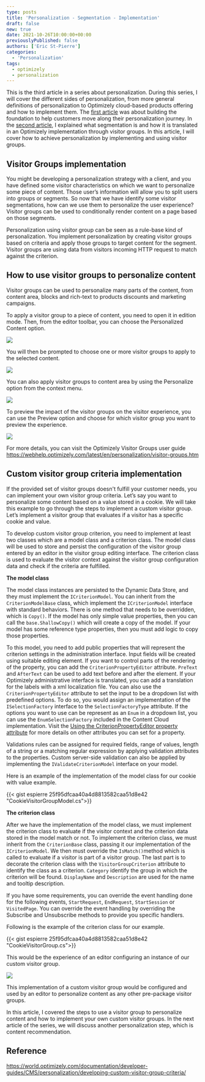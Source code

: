 ```yaml
---
type: posts
title: 'Personalization - Segmentation - Implementation'
draft: false
new: true
date: 2021-10-26T10:00:00+00:00
previouslyPublished: false
authors: ['Eric St-Pierre']
categories:
  - 'Personalization'
tags:
  - optimizely
  - personalization
---
```


This is the third article in a series about personalization. During this series, I will cover the different sides of personalization, from more general definitions of personalization to Optimizely cloud-based products offering and how to implement them. The [first article](https://eric.st-pierre.xyz/posts/personalization-introduction/) was about building the foundation to help customers move along their personalization journey. In the [second article](https://eric.st-pierre.xyz/posts/personalization-segmentation/), I explained what segmentation is and how it is translated in an Optimizely implementation through visitor groups. In this article, I will cover how to achieve personalization by implementing and using visitor groups.

## Visitor Groups implementation

You might be developing a personalization strategy with a client, and you have defined some visitor characteristics on which we want to personalize some piece of content. Those user’s information will allow you to split users into groups or segments. So now that we have identify some visitor segmentations, how can we use them to personalize the user experience? Visitor groups can be used to conditionally render content on a page based on those segments.

Personalization using visitor group can be seen as a rule-base kind of personalization. You implement personalization by creating visitor groups based on criteria and apply those groups to target content for the segment. Visitor groups are using data from visitors incoming HTTP request to match against the criterion.

## How to use visitor groups to personalize content

Visitor groups can be used to personalize many parts of the content, from content area, blocks and rich-text to products discounts and marketing campaigns.

To apply a visitor group to a piece of content, you need to open it in edition mode. Then, from the editor toolbar, you can choose the Personalized Content option.

![](images/segmentation-implementation-image-1.png)

You will then be prompted to choose one or more visitor groups to apply to the selected content.

![](images/segmentation-implementation-image-2.png)

You can also apply visitor groups to content area by using the Personalize option from the context menu.

![](images/segmentation-implementation-image-3.png)

To preview the impact of the visitor groups on the visitor experience, you can use the Preview option and choose for which visitor group you want to preview the experience.

![](images/segmentation-implementation-image-4.png)

For more details, you can visit the Optimizely Visitor Groups user guide
https://webhelp.optimizely.com/latest/en/personalization/visitor-groups.htm

## Custom visitor group criteria implementation

If the provided set of visitor groups doesn't fulfill your customer needs, you can implement your own visitor group criteria. Let’s say you want to personalize some content based on a value stored in a cookie. We will take this example to go through the steps to implement a custom visitor group. Let’s implement a visitor group that evaluates if a visitor has a specific cookie and value.

To develop custom visitor group criterion, you need to implement at least two classes which are a model class and a criterion class. The model class will be used to store and persist the configuration of the visitor group entered by an editor in the visitor group editing interface. The criterion class is used to evaluate the visitor context against the visitor group configuration data and check if the criteria are fulfilled.

**The model class**

The model class instances are persisted to the Dynamic Data Store, and they must implement the `ICriterionModel`. You can inherit from the `CriterionModelBase` class, which implement the `ICriterionModel` interface with standard behaviors. There is one method that needs to be overridden, which is `Copy()`. If the model has only simple value properties, then you can call the `base.ShallowCopy()` which will create a copy of the model. If your model has some reference type properties, then you must add logic to copy those properties.

To this model, you need to add public properties that will represent the criterion settings in the administration interface. Input fields will be created using suitable editing element. If you want to control parts of the rendering of the property, you can add the `CriterionPropertyEditor` attribute. `PreText` and `AfterText` can be used to add text before and after the element. If your Optimizely administrative interface is translated, you can add a translation for the labels with a xml localization file. You can also use the `CriterionPropertyEditor` attribute to set the input to be a dropdown list with predefined options. To do so, you would assign an implementation of the `ISelectionFactory` interface to the `SelectionFactoryType` attribute. If the options you want to use can be represent as an `Enum` in a dropdown list, you can use the `EnumSelectionFactory` included in the Content Cloud implementation. Visit the [Using the CriterionPropertyEditor property attribute](https://world.optimizely.com/documentation/developer-guides/CMS/personalization/developing-custom-visitor-group-criteria/#CriterionPropertyEditor) for more details on other attributes you can set for a property.

Validations rules can be assigned for required fields, range of values, length of a string or a matching regular expression by applying validation attributes to the properties. Custom server-side validation can also be applied by implementing the `IValidateCriterionModel` interface on your model.

Here is an example of the implementation of the model class for our cookie with value example.

{{< gist espierre 25f95dfcaa40a4d8813582caa51d8e42 "CookieVisitorGroupModel.cs">}}

**The criterion class**

After we have the implementation of the model class, we must implement the criterion class to evaluate if the visitor context and the criterion data stored in the model match or not. To implement the criterion class, we must inherit from the `CriterionBase` class, passing it our implementation of the `ICriterionModel`. We then must override the `IsMatch()`method which is called to evaluate if a visitor is part of a visitor group. The last part is to decorate the criterion class with the `VisitorGroupCriterion` attribute to identify the class as a criterion. `Category` identify the group in which the criterion will be found. `DisplayName` and `Description` are used for the name and tooltip description.

If you have some requirements, you can override the event handling done for the following events, `StartRequest`, `EndRequest`, `StartSession` or `VisitedPage`. You can override the event handling by overriding the Subscribe and Unsubscribe methods to provide you specific handlers.

Following is the example of the criterion class for our example.

{{< gist espierre 25f95dfcaa40a4d8813582caa51d8e42 "CookieVisitorGroup.cs">}}

This would be the experience of an editor configuring an instance of our custom visitor group.

![](images/segmentation-implementation-image-5.png)

This implementation of a custom visitor group would be configured and used by an editor to personalize content as any other pre-package visitor groups.

In this article, I covered the steps to use a visitor group to personalize content and how to implement your own custom visitor groups. In the next article of the series, we will discuss another personalization step, which is content recommendation.

## Reference

https://world.optimizely.com/documentation/developer-guides/CMS/personalization/developing-custom-visitor-group-criteria/
